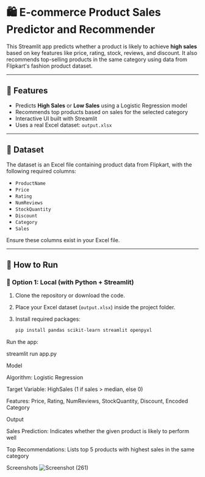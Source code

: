 # 🛍️ E-commerce Product Sales Predictor and Recommender

This Streamlit app predicts whether a product is likely to achieve **high sales** based on key features like price, rating, stock, reviews, and discount. It also recommends top-selling products in the same category using data from Flipkart's fashion product dataset.

---

## 📌 Features

- Predicts **High Sales** or **Low Sales** using a Logistic Regression model
- Recommends top products based on sales for the selected category
- Interactive UI built with Streamlit
- Uses a real Excel dataset: `output.xlsx`

---

## 📂 Dataset

The dataset is an Excel file containing product data from Flipkart, with the following required columns:

- `ProductName`
- `Price`
- `Rating`
- `NumReviews`
- `StockQuantity`
- `Discount`
- `Category`
- `Sales`

Ensure these columns exist in your Excel file.

---

## 🚀 How to Run

### 🔹 Option 1: Local (with Python + Streamlit)

1. Clone the repository or download the code.

2. Place your Excel dataset (`output.xlsx`) inside the project folder.

3. Install required packages:
   ```bash
   pip install pandas scikit-learn streamlit openpyxl
Run the app:

streamlit run app.py

Model

Algorithm: Logistic Regression

Target Variable: HighSales (1 if sales > median, else 0)

Features: Price, Rating, NumReviews, StockQuantity, Discount, Encoded Category

Output

Sales Prediction: Indicates whether the given product is likely to perform well

Top Recommendations: Lists top 5 products with highest sales in the same category

Screenshots
![Screenshot (261)](https://github.com/user-attachments/assets/e2871493-f570-4bfd-a4f7-433d27b2c907)
